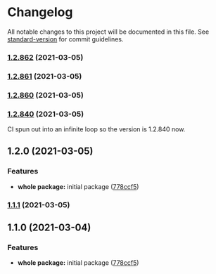 # Changelog

All notable changes to this project will be documented in this file. See [standard-version](https://github.com/conventional-changelog/standard-version) for commit guidelines.

### [1.2.862](https://gitlab.com/megabyte-space/npm/prettier-config/compare/v1.2.861...v1.2.862) (2021-03-05)

### [1.2.861](https://gitlab.com/megabyte-space/npm/prettier-config/compare/v1.2.860...v1.2.861) (2021-03-05)

### [1.2.860](https://gitlab.com/megabyte-space/npm/prettier-config/compare/v1.2.859...v1.2.860) (2021-03-05)

### [1.2.840](https://gitlab.com/megabyte-space/npm/prettier-config/compare/v1.2.839...v1.2.840) (2021-03-05)

CI spun out into an infinite loop so the version is 1.2.840 now.

## 1.2.0 (2021-03-05)


### Features

* **whole package:** initial package ([778ccf5](https://gitlab.com/megabyte-space/npm/prettier-config/commit/778ccf5a24194e74e58ddd7ed8e71a683f8ae652))

### [1.1.1](https://gitlab.com/megabyte-space/npm/prettier-config/compare/v1.1.0...v1.1.1) (2021-03-05)

## 1.1.0 (2021-03-04)


### Features

* **whole package:** initial package ([778ccf5](https://gitlab.com/megabyte-space/npm/prettier-config/commit/778ccf5a24194e74e58ddd7ed8e71a683f8ae652))

